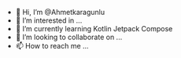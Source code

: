 - 👋 Hi, I’m @Ahmetkaragunlu
- 👀 I’m interested in ...
- 🌱 I’m currently learning Kotlin Jetpack Compose
- 💞️ I’m looking to collaborate on ...
- 📫 How to reach me ...

<!---
Ahmetkaragunlu/Ahmetkaragunlu is a ✨ special ✨ repository because its `README.md` (this file) appears on your GitHub profile.
You can click the Preview link to take a look at your changes.
--->
